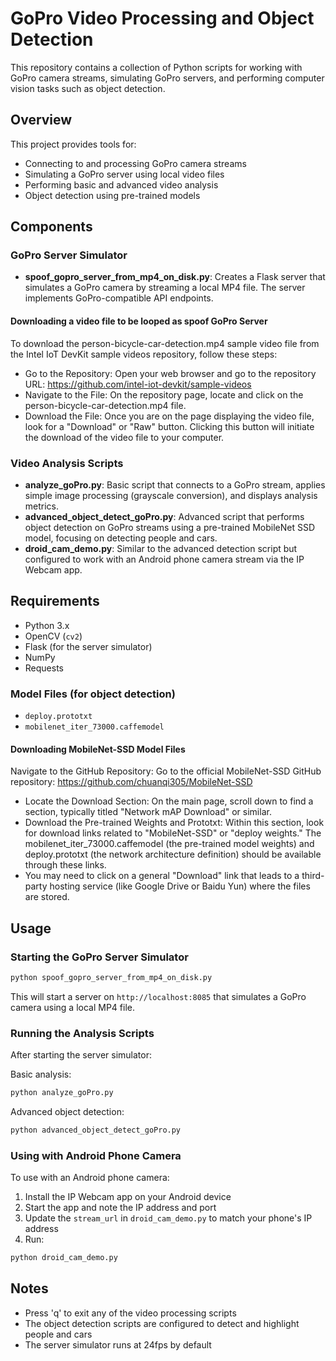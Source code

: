 # GoPro Video Processing and Object Detection

This repository contains a collection of Python scripts for working with GoPro camera streams, simulating GoPro servers, and performing computer vision tasks such as object detection.

## Overview

This project provides tools for:
- Connecting to and processing GoPro camera streams
- Simulating a GoPro server using local video files
- Performing basic and advanced video analysis
- Object detection using pre-trained models

## Components

### GoPro Server Simulator
- **spoof_gopro_server_from_mp4_on_disk.py**: Creates a Flask server that simulates a GoPro camera by streaming a local MP4 file. The server implements GoPro-compatible API endpoints.

#### Downloading a video file to be looped as spoof GoPro Server
To download the person-bicycle-car-detection.mp4 sample video file from the Intel IoT DevKit sample videos repository, follow these steps:

- Go to the Repository: Open your web browser and go to the repository URL: https://github.com/intel-iot-devkit/sample-videos
- Navigate to the File: On the repository page, locate and click on the person-bicycle-car-detection.mp4 file.
- Download the File: Once you are on the page displaying the video file, look for a "Download" or "Raw" button. Clicking this button will initiate the download of the video file to your computer.

### Video Analysis Scripts
- **analyze_goPro.py**: Basic script that connects to a GoPro stream, applies simple image processing (grayscale conversion), and displays analysis metrics.
- **advanced_object_detect_goPro.py**: Advanced script that performs object detection on GoPro streams using a pre-trained MobileNet SSD model, focusing on detecting people and cars.
- **droid_cam_demo.py**: Similar to the advanced detection script but configured to work with an Android phone camera stream via the IP Webcam app.

## Requirements

- Python 3.x
- OpenCV (`cv2`)
- Flask (for the server simulator)
- NumPy
- Requests

### Model Files (for object detection)
- `deploy.prototxt`
- `mobilenet_iter_73000.caffemodel`

#### Downloading MobileNet-SSD Model Files

Navigate to the GitHub Repository: Go to the official MobileNet-SSD GitHub repository: https://github.com/chuanqi305/MobileNet-SSD
- Locate the Download Section: On the main page, scroll down to find a section, typically titled "Network mAP Download" or similar.
- Download the Pre-trained Weights and Prototxt: Within this section, look for download links related to "MobileNet-SSD" or "deploy weights." The mobilenet_iter_73000.caffemodel (the pre-trained model weights) and deploy.prototxt (the network architecture definition) should be available through these links. 
- You may need to click on a general "Download" link that leads to a third-party hosting service (like Google Drive or Baidu Yun) where the files are stored.

## Usage

### Starting the GoPro Server Simulator
```bash
python spoof_gopro_server_from_mp4_on_disk.py
```
This will start a server on `http://localhost:8085` that simulates a GoPro camera using a local MP4 file.

### Running the Analysis Scripts
After starting the server simulator:

Basic analysis:
```bash
python analyze_goPro.py
```

Advanced object detection:
```bash
python advanced_object_detect_goPro.py
```

### Using with Android Phone Camera
To use with an Android phone camera:
1. Install the IP Webcam app on your Android device
2. Start the app and note the IP address and port
3. Update the `stream_url` in `droid_cam_demo.py` to match your phone's IP address
4. Run:
```bash
python droid_cam_demo.py
```

## Notes
- Press 'q' to exit any of the video processing scripts
- The object detection scripts are configured to detect and highlight people and cars
- The server simulator runs at 24fps by default
